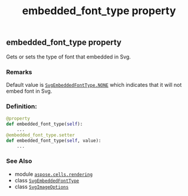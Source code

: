 ﻿---
title: embedded_font_type property
second_title: Aspose.Cells for Python via .NET API References
description: 
type: docs
weight: 110
url: /aspose.cells.rendering/svgimageoptions/embedded_font_type/
is_root: false
---

## embedded_font_type property


Gets or sets the type of font that embedded in Svg.

### Remarks 


Default value is [`SvgEmbeddedFontType.NONE`](/cells/python-net/aspose.cells.rendering/svgembeddedfonttype#NONE) which indicates that it will not embed font in Svg.
### Definition:
```python
@property
def embedded_font_type(self):
    ...
@embedded_font_type.setter
def embedded_font_type(self, value):
    ...
```

### See Also
* module [`aspose.cells.rendering`](../../)
* class [`SvgEmbeddedFontType`](/cells/python-net/aspose.cells.rendering/svgembeddedfonttype)
* class [`SvgImageOptions`](/cells/python-net/aspose.cells.rendering/svgimageoptions)

